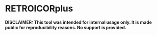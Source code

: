 # RETROICORplus

**DISCLAIMER: This tool was intended for internal usage only. It is made public for reproducibility reasons. No support is provided.**
